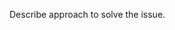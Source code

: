 Describe approach to solve the issue.


<!-- ## Note
- Create your file under the correct directory.
- Name your file with username.filename.extension -- example: legendhimslef.addition.java
- Once you complete a pull request in this repository you can add your contribution card which will be displayed on our official [ACM site](https://mjcet.acm.org/).

### Format

```json
{
  "username": "YOUR NAME",
  "avatar": "https://www.hiretheright.com/wp-content/uploads/2016/11/ik_optest-300x300.png",
  "socialMedia": [
    {
      "link": "https://github.com/legendhimslef",
      "nameOnHover": "YOUR NAME ON HOVER"
    }
  ]
}
```

#### Add the above code in the [yourCard/data.json](https://github.com/acm-mjct/Utilities/blob/main/yourCard/data.json) file

# Deadline

Hacktoberfest officially ends on 31st of this month, so please try to create your pull request on or before that. -->

